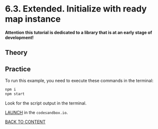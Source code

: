 # 6.3. Extended. Initialize with ready map instance

**Attention this tutorial is dedicated to a library that is at an early stage of development!**

## Theory

## Practice

To run this example, you need to execute these commands in the terminal:

```bash
npm i
npm start
```

Look for the script output in the terminal.

[LAUNCH](https://githubbox.com/nextgis/ngf-tutorial/tree/master/tutorials/7_1_extended_initialize_with_ready_map_instance) in the `codesandbox.io`.

[BACK TO CONTENT](../../README.md)
